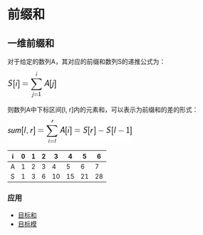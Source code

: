 # 前缀和

## 一维前缀和

对于给定的数列A，其对应的前缀和数列S的递推公式为：

![](1.png)

则数列A中下标区间[l, r]内的元素和，可以表示为前缀和的差的形式：

![](2.png)

| i | 0 | 1 | 2 | 3 | 4 | 5 | 6 |
|---|---|---|---|---|---|---|---|
| A | 1 | 2 | 3 | 4 | 5 | 6 | 7 |
| S | 1 | 3 | 6 | 10 | 15 | 21 | 28 |

### 应用

- [目标和](../../序列/其他/目标和)
- [目标模](目标模)